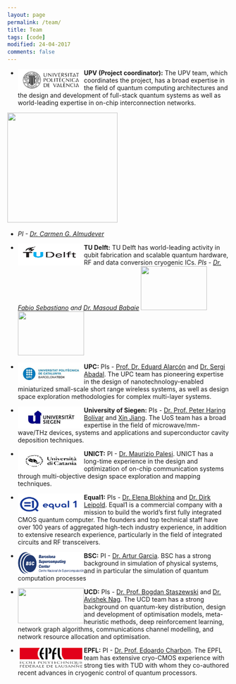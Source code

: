 ```yaml
---
layout: page
permalink: /team/
title: Team
tags: [code]
modified: 24-04-2017
comments: false
---
```


<!---
	Details about sidebar info is provided inside _data/navigation.yml file
-->
 


+ <img align="left" width="150" height="50" src="/images/UPV.jpg"> **UPV (Project coordinator):** The UPV team, which coordinates the project, has a broad expertise in the field of quantum computing architectures and the design and development of full-stack quantum systems as well as world-leading expertise in on-chip interconnection networks.
 <img width = "250" height = "250" src="/images/‎carmina_upv.png">
 
 - *PI - [Dr. Carmen G. Almudever](https://www.linkedin.com/in/carmengalmudever/)*

+ <img align="left" width="150" height="50" src="/images/TUD.png"> **TU Delft:** TU Delft has world-leading activity in qubit fabrication and scalable quantum hardware, RF and data conversion cryogenic ICs.
*PIs - [Dr. Fabio Sebastiano](http://www.fabiosebastiano.org/wp/) and [Dr. Masoud Babaie](https://elca.tudelft.nl/People/bio.php?id=277)* <img width="150" height="100" src="/images/fabio_TUD.png"> <img width="150" height="100" src="/images/masoud_TUD.png">

+ <img align="left" width="150" height="50" src="/images/upc.jpg"> **UPC:** PIs - [Prof. Dr. Eduard Alarcón](https://eel.upc.edu/ca/personal/pagines-personals/Eduard_Alarcon/Eduard_Alarcon) and [Dr. Sergi Abadal](https://sergiabadal.com/). The UPC team has pioneering expertise in the design of nanotechnology-enabled miniaturized small-scale short range wireless systems, as well as design space exploration methodologies for complex multi-layer systems.

+ <img align="left" width="150" height="50" src="/images/uos.jpg"> **University of Siegen:** PIs - [Dr. Prof. Peter Haring Bolívar](http://www.grk1564.uni-siegen.de/de/bolivar-peter-haring) and [Xin Jiang](https://www.mb.uni-siegen.de/lot/lehrstuhl/mitarbeiter/jiang/index.html.en?lang=en). The UoS team has a broad expertise in the field of microwave/mm-wave/THz devices, systems and applications and superconductor cavity deposition techniques.

+ <img align="left" width="150" height="50" src="/images/UNICT.png"> **UNICT:** PI - [Dr. Maurizio Palesi](http://utenti.dieei.unict.it/users/mpalesi/). UNICT has a long-time experience in the design and optimization of on-chip communication systems through multi-objective design space exploration and mapping techniques.

+ <img align="left" width="150" height="50" src="/images/Equal1.png"> **Equal1:** PIs - [Dr. Elena Blokhina](https://www.equal1.com/about) and [Dr. Dirk Leipold](https://www.equal1.com/about). Equal1 is a commercial company with a mission to build the world’s first fully integrated CMOS quantum computer. The founders and top technical staff have over 100 years of aggregated high-tech industry experience, in addition to extensive research experience, particularly in the field of integrated circuits and RF transceivers.

+ <img align="left" width="150" height="50" src="/images/BSC.jpg"> **BSC:** PI - [Dr. Artur Garcia](https://www.bsc.es/garcia-saez-artur). BSC has a strong background in simulation of physical systems, and in particular the simulation of quantum computation processes


+ <img align="left" width="150" height="80" src="/images/‎ucd.png"> **UCD:** PIs - [Dr. Prof. Bogdan Staszewski](http://www.bogdanst.com/) and [Dr. Avishek Nag](https://people.ucd.ie/avishek.nag). The UCD team has a strong background on quantum-key distribution, design and development of optimisation models, meta-heuristic methods, deep reinforcement learning, network graph algorithms, communications channel modelling, and network resource allocation and optimisation.

+ <img align="left" width="150" height="50" src="/images/EPFL.png"> **EPFL:** PI - [Dr. Prof. Edoardo Charbon](https://people.epfl.ch/edoardo.charbon?lang=en). The EPFL team has extensive cryo-CMOS experience with strong ties with TUD with whom they co-authored recent advances in cryogenic control of quantum processors. 





 



